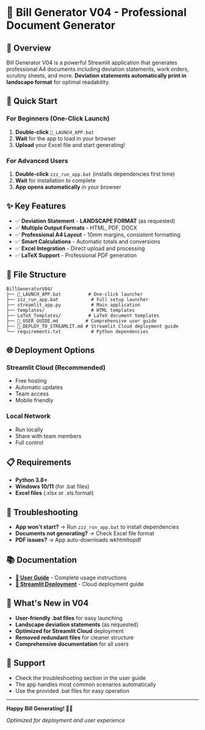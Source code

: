 # 🚀 Bill Generator V04 - Professional Document Generator

## 🎯 Overview
Bill Generator V04 is a powerful Streamlit application that generates professional A4 documents including deviation statements, work orders, scrutiny sheets, and more. **Deviation statements automatically print in landscape format** for optimal readability.

## 🚀 Quick Start

### For Beginners (One-Click Launch)
1. **Double-click** `🚀_LAUNCH_APP.bat`
2. **Wait** for the app to load in your browser
3. **Upload** your Excel file and start generating!

### For Advanced Users
1. **Double-click** `zzz_run_app.bat` (installs dependencies first time)
2. **Wait** for installation to complete
3. **App opens automatically** in your browser

## ✨ Key Features

- ✅ **Deviation Statement** - **LANDSCAPE FORMAT** (as requested)
- ✅ **Multiple Output Formats** - HTML, PDF, DOCX
- ✅ **Professional A4 Layout** - 10mm margins, consistent formatting
- ✅ **Smart Calculations** - Automatic totals and conversions
- ✅ **Excel Integration** - Direct upload and processing
- ✅ **LaTeX Support** - Professional PDF generation

## 📁 File Structure

```
BillGeneratorV04/
├── 🚀_LAUNCH_APP.bat          # One-click launcher
├── zzz_run_app.bat            # Full setup launcher
├── streamlit_app.py           # Main application
├── templates/                 # HTML templates
├── LaTeX_Templates/          # LaTeX document templates
├── 📖_USER_GUIDE.md          # Comprehensive user guide
├── 🚀_DEPLOY_TO_STREAMLIT.md # Streamlit Cloud deployment guide
└── requirements.txt           # Python dependencies
```

## 🌐 Deployment Options

### **Streamlit Cloud (Recommended)**
- Free hosting
- Automatic updates
- Team access
- Mobile friendly

### **Local Network**
- Run locally
- Share with team members
- Full control

## 📋 Requirements

- **Python 3.8+**
- **Windows 10/11** (for .bat files)
- **Excel files** (.xlsx or .xls format)

## 🔧 Troubleshooting

- **App won't start?** → Run `zzz_run_app.bat` to install dependencies
- **Documents not generating?** → Check Excel file format
- **PDF issues?** → App auto-downloads wkhtmltopdf

## 📚 Documentation

- **[📖 User Guide](📖_USER_GUIDE.md)** - Complete usage instructions
- **[🚀 Streamlit Deployment](🚀_DEPLOY_TO_STREAMLIT.md)** - Cloud deployment guide

## 🎉 What's New in V04

- **User-friendly .bat files** for easy launching
- **Landscape deviation statements** (as requested)
- **Optimized for Streamlit Cloud** deployment
- **Removed redundant files** for cleaner structure
- **Comprehensive documentation** for all users

## 🤝 Support

- Check the troubleshooting section in the user guide
- The app handles most common scenarios automatically
- Use the provided .bat files for easy operation

---

**Happy Bill Generating! 🎯📄**

*Optimized for deployment and user experience*

